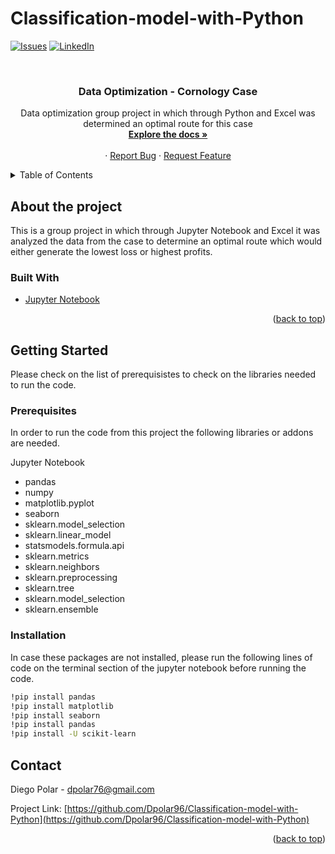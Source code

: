 # Classification-model-with-Python
<div id="top"></div>
<!--
*** Thanks for checking out the Best-README-Template. If you have a suggestion
*** that would make this better, please fork the repo and create a pull request
*** or simply open an issue with the tag "enhancement".
*** Don't forget to give the project a star!
*** Thanks again! Now go create something AMAZING! :D
-->



<!-- PROJECT SHIELDS -->
<!--
*** I'm using markdown "reference style" links for readability.
*** Reference links are enclosed in brackets [ ] instead of parentheses ( ).
*** See the bottom of this document for the declaration of the reference variables
*** for contributors-url, forks-url, etc. This is an optional, concise syntax you may use.
*** https://www.markdownguide.org/basic-syntax/#reference-style-links
-->
[![Issues][issues-shield]][issues-url]
[![LinkedIn][linkedin-shield]][linkedin-url]



<!-- PROJECT LOGO -->
<br />
<div align="center">
  <a href="https://github.com/Dpolar96/Classification-model-with-Python">
  </a>

<h3 align="center">Data Optimization - Cornology Case</h3>

  <p align="center">
    Data optimization group project in which through Python and Excel was determined an optimal route for this case
    <br />
    <a href="https://github.com/Dpolar96/Classification-model-with-Python"><strong>Explore the docs »</strong></a>
    <br />
    <br />
    ·
    <a href="https://github.com/Dpolar96/Classification-model-with-Python/issues">Report Bug</a>
    ·
    <a href="https://github.com/Dpolar96/Classification-model-with-Python/issues">Request Feature</a>
  </p>
</div>



<!-- TABLE OF CONTENTS -->
<details>
  <summary>Table of Contents</summary>
  <ol>
    <li>
      <a href="#about-the-project">About The Project</a>
      <ul>
        <li><a href="#built-with">Built With</a></li>
      </ul>
    </li>
    <li>
      <a href="#getting-started">Getting Started</a>
      <ul>
        <li><a href="#prerequisites">Prerequisites</a></li>
        <li><a href="#installation">Installation</a></li>
      </ul>
    </li>
    <li><a href="#contact">Contact</a></li>
  </ol>
</details>


<!-- ABOUT THE PROJECT -->
## About the project

This is a group project in which through Jupyter Notebook and Excel it was analyzed the data from the case to determine an optimal route which would either generate the lowest loss or highest profits.

### Built With

* [Jupyter Notebook](https://docs.jupyter.org/en/latest/install.html)

<p align="right">(<a href="#top">back to top</a>)</p>


<!-- GETTING STARTED -->
## Getting Started

Please check on the list of prerequisistes to check on the libraries needed to run the code.

### Prerequisites

In order to run the code from this project the following libraries or addons are needed.

Jupyter Notebook
* pandas
* numpy
* matplotlib.pyplot
* seaborn
* sklearn.model_selection
* sklearn.linear_model 
* statsmodels.formula.api
* sklearn.metrics
* sklearn.neighbors
* sklearn.preprocessing
* sklearn.tree
* sklearn.model_selection 
* sklearn.ensemble

### Installation

In case these packages are not installed, please run the following lines of code on the terminal section of the jupyter notebook before running the code.
  ```sh
  !pip install pandas
  !pip install matplotlib
  !pip install seaborn
  !pip install pandas
  !pip install -U scikit-learn
  ```


<!-- CONTACT -->
## Contact

Diego Polar - dpolar76@gmail.com

Project Link: [https://github.com/Dpolar96/Classification-model-with-Python](https://github.com/Dpolar96/Classification-model-with-Python)

<p align="right">(<a href="#top">back to top</a>)</p>


<!-- MARKDOWN LINKS & IMAGES -->
<!-- https://www.markdownguide.org/basic-syntax/#reference-style-links -->
[issues-shield]: https://img.shields.io/github/issues/Dpolar96/Classification-model-with-Python.svg?style=for-the-badge
[issues-url]: https://github.com/Dpolar96/Classification-model-with-Python/issues
[linkedin-shield]: https://img.shields.io/badge/-LinkedIn-black.svg?style=for-the-badge&logo=linkedin&colorB=555
[linkedin-url]: https://linkedin.com/in/diego-polar-velasquez-3bbbb9154/
[product-screenshot]: images/screenshot.png
